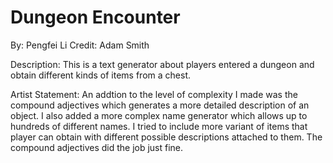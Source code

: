 # Dungeon Encounter

By: Pengfei Li
Credit: Adam Smith

Description:
This is a text generator about players entered a dungeon and obtain different kinds of items from a chest.

Artist Statement:
An addtion to the level of complexity I made was the compound adjectives which generates a more detailed description of an object. I also added a more complex name generator which allows up to hundreds of different names. I tried to include more variant of items that player can obtain with different possible descriptions attached to them. The compound adjectives did the job just fine.
